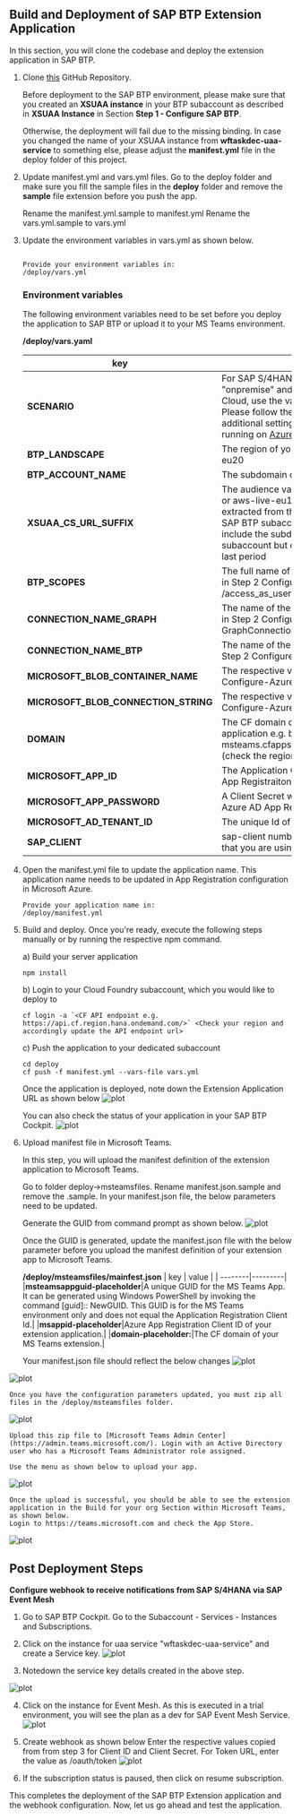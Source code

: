 ## Build and Deployment of SAP BTP Extension Application

In this section, you will clone the codebase and deploy the extension application in SAP BTP. 

1. Clone [this](https://github.com/SAP-samples/btp-msteams-extend-workflow) GitHub Repository.

    Before deployment to the SAP BTP environment, please make sure that you created an **XSUAA instance** in your BTP subaccount as described in **XSUAA Instance** in Section **Step 1 - Configure SAP BTP**.

    Otherwise, the deployment will fail due to the missing binding. In case you changed the name of your XSUAA instance from **wftaskdec-uaa-service** to something else, please adjust the **manifest.yml** file in the deploy folder of this project. 


2. Update manifest.yml and vars.yml files.
   Go to the deploy folder and make sure you fill the sample files in the **deploy** folder and remove the **sample** file extension before you push the app. 

    Rename the manifest.yml.sample to manifest.yml 
    Rename the vars.yml.sample to vars.yml

3. Update the environment variables in vars.yml as shown below.

    ```

    Provide your environment variables in:
    /deploy/vars.yml
    ```

    ### Environment variables
    The following environment variables need to be set before you deploy the application to SAP BTP or upload it to your MS Teams environment.

    **/deploy/vars.yaml**

    | key    | value    |
    | --------|---------|
    |**SCENARIO**| For SAP S/4HANA  on-premise, the value is "onpremise" and for SAP S/4HANA Private Cloud, use the value "azureprivatecloud". Please follow the below steps to configure additional settings needed for SAP S/4HANA running on [Azure-Private-Cloud](../Azure-Private-Cloud-PrivateLink/README.md)  |
    |**BTP_LANDSCAPE**|The region of your BTP subaccount e.g. eu20|
    |**BTP_ACCOUNT_NAME**|The subdomain of your BTP subaccount|
    |**XSUAA_CS_URL_SUFFIX**|The audience value (e.g., azure-live-eu20 or aws-live-eu10 or aws-live) which can be extracted from the SAML metadata of your SAP BTP subaccount. Make sure you don’t include the subdomain of your SAP BTP subaccount but only use the value after the last period|
    |**BTP_SCOPES**|The full name of the custom scope created in Step 2 Configure-Azure from api:// to /access_as_user|
    |**CONNECTION_NAME_GRAPH**|The name of the Graph connection creates in Step 2 Configure-Azure e.g. GraphConnection|
    |**CONNECTION_NAME_BTP**|The name of the BTP connection creates in Step 2 Configure-Azure e.g. BTPConnection|
    |**MICROSOFT_BLOB_CONTAINER_NAME**|The respective values copied in Step 2 - Configure-Azure|
    |**MICROSOFT_BLOB_CONNECTION_STRING**|The respective values copied in Step 2 - Configure-Azure|
    |**DOMAIN**| The CF domain of your MS Teams extension application e.g. btp-extendworkflow-s4-msteams.cfapps.region.hana.ondemand.com (check the region and update accordiingly) |
    |**MICROSOFT_APP_ID**| The Application Client Id of your Azure AD App Registraiton |
    |**MICROSOFT_APP_PASSWORD**|A Client Secret which you created for your Azure AD App Registration|
    |**MICROSOFT_AD_TENANT_ID**|The unique Id of your Azure Active Directory|
    |**SAP_CLIENT**|sap-client number of your S4/HANA system that you are using|


4. Open the manifest.yml file to update the application name. This application name needs to be updated in App Registration configuration in Microsoft Azure.

    ```console
    Provide your application name in:
    /deploy/manifest.yml
    ```
5. Build and deploy.
    Once you're ready, execute the following steps manually or by running the respective npm command.

    a) Build your server application

    ```console
    npm install
    ```

    b) Login to your Cloud Foundry subaccount, which you would like to deploy to

    ```
    cf login -a `<CF API endpoint e.g. https://api.cf.region.hana.ondemand.com/>` <Check your region and accordingly update the API endpoint url>
    ```

    c) Push the application to your dedicated subaccount

    ```
    cd deploy
    cf push -f manifest.yml --vars-file vars.yml
    ```

    Once the application is deployed, note down the Extension Application URL as shown below
![plot](./images/deploy.png) 

    You can also check the status of your application in your SAP BTP Cockpit.
![plot](./images/SAPBTPCockpit.png) 


6. Upload manifest file in Microsoft Teams.

    In this step, you will upload the manifest definition of the extension application to Microsoft Teams.

    Go to folder deploy->msteamsfiles. Rename manifest.json.sample and remove the .sample. 
    In your manifest.json file, the below parameters need to be updated.<br>


    Generate the GUID from command prompt as shown below. 
![plot](./images/guid.png) 

    Once the GUID is generated, update the manifest.json file with the below parameter before you upload the manifest definition of your extension app to Microsoft Teams.

    **/deploy/msteamsfiles/mainfest.json**
    | key    | value    |
    | --------|---------|
    |**msteamsappguid-placeholder**|A unique GUID for the MS Teams App. It can be generated using Windows PowerShell by invoking the command [guid]:: NewGUID. This GUID is for the MS Teams environment only and does not equal the Application Registration Client Id.|
    |**msappid-placeholder**|Azure App Registration Client ID of your extension application.|
    |**domain-placeholder:**|The CF domain of your MS Teams extension.|

    Your manifest.json file should reflect the below changes
![plot](./images/manifest1.png) 


![plot](./images/manifest2.png) 

    Once you have the configuration parameters updated, you must zip all files in the /deploy/msteamsfiles folder.
![plot](./images/zipfilecontent.png) 

    Upload this zip file to [Microsoft Teams Admin Center](https://admin.teams.microsoft.com/). Login with an Active Directory user who has a Microsoft Teams Administrator role assigned.

    Use the menu as shown below to upload your app.
![plot](./images/admincenter.png) 

    Once the upload is successful, you should be able to see the extension application in the Build for your org Section within Microsoft Teams, as shown below.
    Login to https://teams.microsoft.com and check the App Store.

![plot](./images/installapp.png) 


## Post Deployment Steps

**Configure webhook to receive notifications from SAP S/4HANA via SAP Event Mesh**

1. Go to SAP BTP Cockpit. Go to the Subaccount - Services - Instances and Subscriptions. 
2. Click on the instance for uaa service "wftaskdec-uaa-service" and create a Service key.
![plot](./images/uaa-servicekey-create.png)

3. Notedown the service key details created in the above step.

![plot](./images/uaa-servicekey-details.png)

4. Click on the instance for Event Mesh. As this is executed in a trial environment, you will see the plan as a dev for SAP Event Mesh Service.
![plot](./images/btpcockpit-instances.png)

5. Create webhook as shown below
   Enter the respective values copied from from step 3 for Client ID and Client Secret.
   For Token URL, enter the value as <url from step3>/oauth/token
![plot](./images/em-webhook.png)

6. If the subscription status is paused, then click on resume subscription.

This completes the deployment of the SAP BTP Extension application and the webhook configuration. 
Now, let us go ahead and test the application.
